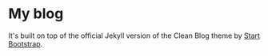 # My blog

It's built on top of the official Jekyll version of the Clean Blog theme by [Start Bootstrap](http://startbootstrap.com/).
